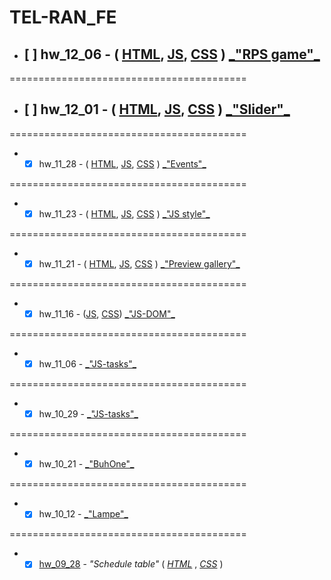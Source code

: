 # TEL-RAN_FE

- ## [ ] hw_12_06 - ( [HTML](https://github.com/sl101/TEL-RAN_FE/blob/main/hw_12_06/index.html), [ JS](https://github.com/sl101/TEL-RAN_FE/blob/main/hw_12_06/script/script.js), [ CSS](https://github.com/sl101/TEL-RAN_FE/blob/main/hw_12_06/style/style.css) ) [ \_"RPS game"\_](https://sl101.github.io/TEL-RAN_FE/hw_12_06/)

=========================================

- ## [ ] hw_12_01 - ( [HTML](https://github.com/sl101/TEL-RAN_FE/blob/main/hw_12_01/index.html), [ JS](https://github.com/sl101/TEL-RAN_FE/blob/main/hw_12_01/script/script.js), [ CSS](https://github.com/sl101/TEL-RAN_FE/blob/main/hw_12_01/style/style.css) ) [ \_"Slider"\_](https://sl101.github.io/TEL-RAN_FE/hw_12_01/)

=========================================

- - [x] hw_11_28 - ( [HTML](https://github.com/sl101/TEL-RAN_FE/blob/main/hw_11_28/index.html), [ JS](https://github.com/sl101/TEL-RAN_FE/blob/main/hw_11_28/script/script.js), [ CSS](https://github.com/sl101/TEL-RAN_FE/blob/main/hw_11_28/style/style.css) ) [ \_"Events"\_](https://sl101.github.io/TEL-RAN_FE/hw_11_28/)

=========================================

- - [x] hw_11_23 - ( [HTML](https://github.com/sl101/TEL-RAN_FE/blob/main/hw_11_23/index.html), [ JS](https://github.com/sl101/TEL-RAN_FE/blob/main/hw_11_23/script/script.js), [ CSS](https://github.com/sl101/TEL-RAN_FE/blob/main/hw_11_23/style/style.css) ) [ \_"JS style"\_](https://sl101.github.io/TEL-RAN_FE/hw_11_23/)

=========================================

- - [x] hw_11_21 - ( [HTML](https://github.com/sl101/TEL-RAN_FE/blob/main/hw_11_21/index.html), [ JS](https://github.com/sl101/TEL-RAN_FE/blob/main/hw_11_21/script/script.js), [ CSS](https://github.com/sl101/TEL-RAN_FE/blob/main/hw_11_21/style/style.css) ) [ \_"Preview gallery"\_](https://sl101.github.io/TEL-RAN_FE/hw_11_21/)

=========================================

- - [x] hw_11_16 - ([JS](https://github.com/sl101/TEL-RAN_FE/blob/main/hw_11_16/script/script.js), [CSS](https://github.com/sl101/TEL-RAN_FE/blob/main/hw_11_16/style/style.css)) [\_"JS-DOM"\_](https://sl101.github.io/TEL-RAN_FE/hw_11_16/)

=========================================

- - [x] hw_11_06 - [\_"JS-tasks"\_](https://sl101.github.io/TEL-RAN_FE/hw_11_06/script.js)

=========================================

- - [x] hw_10_29 - [\_"JS-tasks"\_](https://sl101.github.io/TEL-RAN_FE/hw_10_29/script.js)

=========================================

- - [x] hw_10_21 - [\_"BuhOne"\_](https://sl101.github.io/TEL-RAN_FE/hw_10_21)

=========================================

- - [x] hw_10_12 - [\_"Lampe"\_](https://sl101.github.io/TEL-RAN_FE/hw_10_12)

=========================================

- - [x] [hw_09_28](https://sl101.github.io/TEL-RAN_FE/hw_09_28) - _"Schedule table"_ ( _[HTML](https://github.com/sl101/TEL-RAN_FE/blob/main/hw_09_28/index.html)_ , _[CSS](https://github.com/sl101/TEL-RAN_FE/blob/main/hw_09_28/style/style.css)_ )
